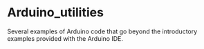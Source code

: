 Arduino_utilities
=================

Several examples of Arduino code that go beyond the introductory examples provided with the Arduino IDE.

<!--
	TODO I need to rewrite the joystick program to provide a base utility for 
	measuring a joystick and reporting data values to serial.
-->

<!--
	TODO I need to rewrite the servo_calibrate program to provide a base utility for
	centering a servo and writing the centered value to EEPROM.
-->

